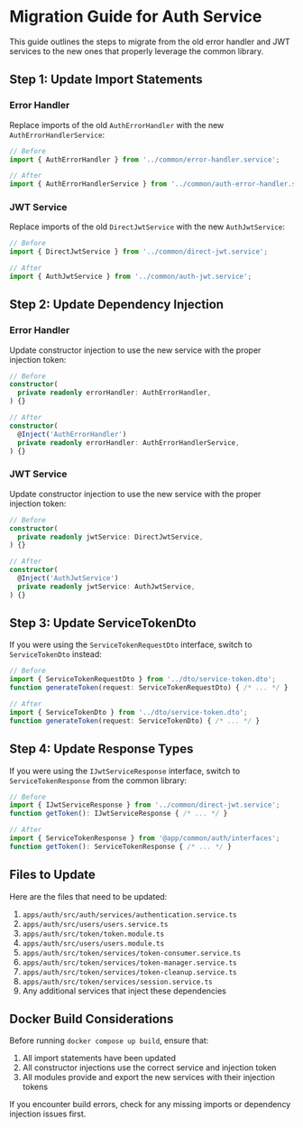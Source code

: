 # Migration Guide for Auth Service

This guide outlines the steps to migrate from the old error handler and JWT services to the new ones that properly leverage the common library.

## Step 1: Update Import Statements

### Error Handler

Replace imports of the old `AuthErrorHandler` with the new `AuthErrorHandlerService`:

```typescript
// Before
import { AuthErrorHandler } from '../common/error-handler.service';

// After
import { AuthErrorHandlerService } from '../common/auth-error-handler.service';
```

### JWT Service

Replace imports of the old `DirectJwtService` with the new `AuthJwtService`:

```typescript
// Before
import { DirectJwtService } from '../common/direct-jwt.service';

// After
import { AuthJwtService } from '../common/auth-jwt.service';
```

## Step 2: Update Dependency Injection

### Error Handler

Update constructor injection to use the new service with the proper injection token:

```typescript
// Before
constructor(
  private readonly errorHandler: AuthErrorHandler,
) {}

// After
constructor(
  @Inject('AuthErrorHandler')
  private readonly errorHandler: AuthErrorHandlerService,
) {}
```

### JWT Service

Update constructor injection to use the new service with the proper injection token:

```typescript
// Before
constructor(
  private readonly jwtService: DirectJwtService,
) {}

// After
constructor(
  @Inject('AuthJwtService')
  private readonly jwtService: AuthJwtService,
) {}
```

## Step 3: Update ServiceTokenDto

If you were using the `ServiceTokenRequestDto` interface, switch to `ServiceTokenDto` instead:

```typescript
// Before
import { ServiceTokenRequestDto } from '../dto/service-token.dto';
function generateToken(request: ServiceTokenRequestDto) { /* ... */ }

// After
import { ServiceTokenDto } from '../dto/service-token.dto';
function generateToken(request: ServiceTokenDto) { /* ... */ }
```

## Step 4: Update Response Types

If you were using the `IJwtServiceResponse` interface, switch to `ServiceTokenResponse` from the common library:

```typescript
// Before
import { IJwtServiceResponse } from '../common/direct-jwt.service';
function getToken(): IJwtServiceResponse { /* ... */ }

// After
import { ServiceTokenResponse } from '@app/common/auth/interfaces';
function getToken(): ServiceTokenResponse { /* ... */ }
```

## Files to Update

Here are the files that need to be updated:

1. `apps/auth/src/auth/services/authentication.service.ts`
2. `apps/auth/src/users/users.service.ts`
3. `apps/auth/src/token/token.module.ts`
4. `apps/auth/src/users/users.module.ts`
5. `apps/auth/src/token/services/token-consumer.service.ts`
6. `apps/auth/src/token/services/token-manager.service.ts`
7. `apps/auth/src/token/services/token-cleanup.service.ts`
8. `apps/auth/src/token/services/session.service.ts`
9. Any additional services that inject these dependencies

## Docker Build Considerations

Before running `docker compose up build`, ensure that:

1. All import statements have been updated
2. All constructor injections use the correct service and injection token
3. All modules provide and export the new services with their injection tokens

If you encounter build errors, check for any missing imports or dependency injection issues first. 